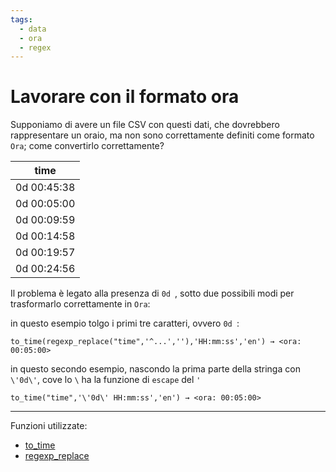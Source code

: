 ```yaml
---
tags:
  - data
  - ora
  - regex
---
```


# Lavorare con il formato ora

Supponiamo di avere un file CSV con questi dati, che dovrebbero rappresentare un oraio, ma non sono correttamente definiti come formato `Ora`; come convertirlo correttamente?

|time|
|----|
|0d 00:45:38|
|0d 00:05:00|
|0d 00:09:59|
|0d 00:14:58|
|0d 00:19:57|
|0d 00:24:56|

Il problema è legato alla presenza di `0d `, sotto due possibili modi per trasformarlo correttamente in `Ora`:

in questo esempio tolgo i primi tre caratteri, ovvero `0d `:
```
to_time(regexp_replace("time",'^...',''),'HH:mm:ss','en') → <ora: 00:05:00>
```

in questo secondo esempio, nascondo la prima parte della stringa con `\'0d\'`, cove lo `\` ha la funzione di `escape` del `'`
```
to_time("time",'\'0d\' HH:mm:ss','en') → <ora: 00:05:00>
```

---

Funzioni utilizzate:

- [to_time](../gr_funzioni/data_ora/data_ora_unico.md/#to_time)
- [regexp_replace](../gr_funzioni/stringhe_di_testo/stringhe_di_testo_unico.md/#regexp_replace)
 